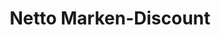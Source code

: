 ---
title: "Netto Marken-Discount"
url: /monheim-am-rhein/netto-marken-discount/
shop: Supermarkt
---